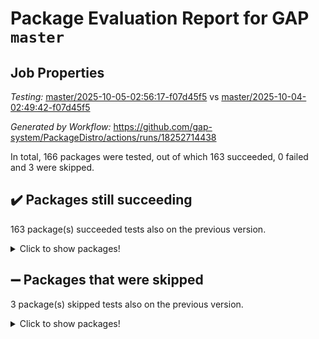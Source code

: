 # Package Evaluation Report for GAP `master`

## Job Properties

*Testing:* [master/2025-10-05-02:56:17-f07d45f5](https://github.com/gap-system/PackageDistro/blob/data/reports/master/2025-10-05-02:56:17-f07d45f5) vs [master/2025-10-04-02:49:42-f07d45f5](https://github.com/gap-system/PackageDistro/blob/data/reports/master/2025-10-04-02:49:42-f07d45f5)

*Generated by Workflow:* https://github.com/gap-system/PackageDistro/actions/runs/18252714438

In total, 166 packages were tested, out of which 163 succeeded, 0 failed and 3 were skipped.

## :heavy_check_mark: Packages still succeeding

163 package(s) succeeded tests also on the previous version.
<details><summary>Click to show packages!</summary>

- 4ti2interface 2024.11-01 [(success)](https://github.com/gap-system/PackageDistro/actions/runs/18252714438/job/51969709895)
- ace 5.7.0 [(success)](https://github.com/gap-system/PackageDistro/actions/runs/18252714438/job/51969709898)
- aclib 1.3.3 [(success)](https://github.com/gap-system/PackageDistro/actions/runs/18252714438/job/51969709892)
- agt 0.3.1 [(success)](https://github.com/gap-system/PackageDistro/actions/runs/18252714438/job/51969709915)
- alco 1.1.2 [(success)](https://github.com/gap-system/PackageDistro/actions/runs/18252714438/job/51969709908)
- alnuth 3.2.1 [(success)](https://github.com/gap-system/PackageDistro/actions/runs/18252714438/job/51969709901)
- anupq 3.3.2 [(success)](https://github.com/gap-system/PackageDistro/actions/runs/18252714438/job/51969709913)
- atlasrep 2.1.9 [(success)](https://github.com/gap-system/PackageDistro/actions/runs/18252714438/job/51969709906)
- autodoc 2025.05.09 [(success)](https://github.com/gap-system/PackageDistro/actions/runs/18252714438/job/51969709912)
- automata 1.16 [(success)](https://github.com/gap-system/PackageDistro/actions/runs/18252714438/job/51969709911)
- automgrp 1.3.3 [(success)](https://github.com/gap-system/PackageDistro/actions/runs/18252714438/job/51969709914)
- autpgrp 1.11.1 [(success)](https://github.com/gap-system/PackageDistro/actions/runs/18252714438/job/51969709902)
- cap 2025.09-04 [(success)](https://github.com/gap-system/PackageDistro/actions/runs/18252714438/job/51969709917)
- caratinterface 2.3.7 [(success)](https://github.com/gap-system/PackageDistro/actions/runs/18252714438/job/51969709921)
- cddinterface 2025.06.24 [(success)](https://github.com/gap-system/PackageDistro/actions/runs/18252714438/job/51969709916)
- circle 1.6.6 [(success)](https://github.com/gap-system/PackageDistro/actions/runs/18252714438/job/51969709909)
- classicpres 1.22 [(success)](https://github.com/gap-system/PackageDistro/actions/runs/18252714438/job/51969709918)
- cohomolo 1.6.11 [(success)](https://github.com/gap-system/PackageDistro/actions/runs/18252714438/job/51969709919)
- congruence 1.2.7 [(success)](https://github.com/gap-system/PackageDistro/actions/runs/18252714438/job/51969709935)
- corefreesub 0.6 [(success)](https://github.com/gap-system/PackageDistro/actions/runs/18252714438/job/51969709931)
- corelg 1.57 [(success)](https://github.com/gap-system/PackageDistro/actions/runs/18252714438/job/51969710002)
- crime 1.6 [(success)](https://github.com/gap-system/PackageDistro/actions/runs/18252714438/job/51969709927)
- crisp 1.4.8 [(success)](https://github.com/gap-system/PackageDistro/actions/runs/18252714438/job/51969709926)
- crypting 0.10.6 [(success)](https://github.com/gap-system/PackageDistro/actions/runs/18252714438/job/51969709930)
- cryst 4.1.30 [(success)](https://github.com/gap-system/PackageDistro/actions/runs/18252714438/job/51969709940)
- crystcat 1.1.10 [(success)](https://github.com/gap-system/PackageDistro/actions/runs/18252714438/job/51969709934)
- ctbllib 1.3.11 [(success)](https://github.com/gap-system/PackageDistro/actions/runs/18252714438/job/51969709929)
- cubefree 1.21 [(success)](https://github.com/gap-system/PackageDistro/actions/runs/18252714438/job/51969709924)
- curlinterface 2.4.2 [(success)](https://github.com/gap-system/PackageDistro/actions/runs/18252714438/job/51969709936)
- cvec 2.8.4 [(success)](https://github.com/gap-system/PackageDistro/actions/runs/18252714438/job/51969709968)
- datastructures 0.3.3 [(success)](https://github.com/gap-system/PackageDistro/actions/runs/18252714438/job/51969709945)
- deepthought 1.0.9 [(success)](https://github.com/gap-system/PackageDistro/actions/runs/18252714438/job/51969709950)
- design 1.8.2 [(success)](https://github.com/gap-system/PackageDistro/actions/runs/18252714438/job/51969709933)
- difsets 2.3.1 [(success)](https://github.com/gap-system/PackageDistro/actions/runs/18252714438/job/51969709972)
- digraphs 1.13.1 [(success)](https://github.com/gap-system/PackageDistro/actions/runs/18252714438/job/51969709932)
- edim 1.3.8 [(success)](https://github.com/gap-system/PackageDistro/actions/runs/18252714438/job/51969709939)
- example 4.4.1 [(success)](https://github.com/gap-system/PackageDistro/actions/runs/18252714438/job/51969709951)
- examplesforhomalg 2023.10-01 [(success)](https://github.com/gap-system/PackageDistro/actions/runs/18252714438/job/51969709948)
- factint 1.6.3 [(success)](https://github.com/gap-system/PackageDistro/actions/runs/18252714438/job/51969709941)
- ferret 1.0.15 [(success)](https://github.com/gap-system/PackageDistro/actions/runs/18252714438/job/51969709949)
- fga 1.5.0 [(success)](https://github.com/gap-system/PackageDistro/actions/runs/18252714438/job/51969709966)
- fining 1.5.6 [(success)](https://github.com/gap-system/PackageDistro/actions/runs/18252714438/job/51969709954)
- float 1.0.9 [(success)](https://github.com/gap-system/PackageDistro/actions/runs/18252714438/job/51969709974)
- format 1.4.4 [(success)](https://github.com/gap-system/PackageDistro/actions/runs/18252714438/job/51969709962)
- forms 1.2.13 [(success)](https://github.com/gap-system/PackageDistro/actions/runs/18252714438/job/51969709977)
- fplsa 1.2.7 [(success)](https://github.com/gap-system/PackageDistro/actions/runs/18252714438/job/51969709971)
- fr 2.4.13 [(success)](https://github.com/gap-system/PackageDistro/actions/runs/18252714438/job/51969709975)
- francy 2.0.3 [(success)](https://github.com/gap-system/PackageDistro/actions/runs/18252714438/job/51969709990)
- fwtree 1.3 [(success)](https://github.com/gap-system/PackageDistro/actions/runs/18252714438/job/51969709976)
- gapdoc 1.6.7 [(success)](https://github.com/gap-system/PackageDistro/actions/runs/18252714438/job/51969709996)
- gauss 2024.11-01 [(success)](https://github.com/gap-system/PackageDistro/actions/runs/18252714438/job/51969709978)
- gaussforhomalg 2024.08-01 [(success)](https://github.com/gap-system/PackageDistro/actions/runs/18252714438/job/51969709986)
- gbnp 1.1.0 [(success)](https://github.com/gap-system/PackageDistro/actions/runs/18252714438/job/51969709985)
- generalizedmorphismsforcap 2025.08-01 [(success)](https://github.com/gap-system/PackageDistro/actions/runs/18252714438/job/51969709994)
- genss 1.6.9 [(success)](https://github.com/gap-system/PackageDistro/actions/runs/18252714438/job/51969709992)
- gradedmodules 2024.12-01 [(success)](https://github.com/gap-system/PackageDistro/actions/runs/18252714438/job/51969709998)
- gradedringforhomalg 2024.07-01 [(success)](https://github.com/gap-system/PackageDistro/actions/runs/18252714438/job/51969709987)
- grape 4.9.3 [(success)](https://github.com/gap-system/PackageDistro/actions/runs/18252714438/job/51969710006)
- groupoids 1.79 [(success)](https://github.com/gap-system/PackageDistro/actions/runs/18252714438/job/51969709999)
- grpconst 2.6.5 [(success)](https://github.com/gap-system/PackageDistro/actions/runs/18252714438/job/51969710007)
- guarana 0.96.3 [(success)](https://github.com/gap-system/PackageDistro/actions/runs/18252714438/job/51969709997)
- guava 3.20 [(success)](https://github.com/gap-system/PackageDistro/actions/runs/18252714438/job/51969710009)
- hap 1.70 [(success)](https://github.com/gap-system/PackageDistro/actions/runs/18252714438/job/51969710015)
- hapcryst 0.1.15 [(success)](https://github.com/gap-system/PackageDistro/actions/runs/18252714438/job/51969710012)
- hecke 1.5.4 [(success)](https://github.com/gap-system/PackageDistro/actions/runs/18252714438/job/51969710025)
- help 4.0 [(success)](https://github.com/gap-system/PackageDistro/actions/runs/18252714438/job/51969710013)
- homalg 2024.01-01 [(success)](https://github.com/gap-system/PackageDistro/actions/runs/18252714438/job/51969710005)
- homalgtocas 2025.08-01 [(success)](https://github.com/gap-system/PackageDistro/actions/runs/18252714438/job/51969710008)
- ibnp 0.17 [(success)](https://github.com/gap-system/PackageDistro/actions/runs/18252714438/job/51969710019)
- idrel 2.49 [(success)](https://github.com/gap-system/PackageDistro/actions/runs/18252714438/job/51969710014)
- images 1.3.3 [(success)](https://github.com/gap-system/PackageDistro/actions/runs/18252714438/job/51969710028)
- inducereduce 1.1 [(success)](https://github.com/gap-system/PackageDistro/actions/runs/18252714438/job/51969710011)
- intpic 0.4.0 [(success)](https://github.com/gap-system/PackageDistro/actions/runs/18252714438/job/51969710023)
- io 4.9.3 [(success)](https://github.com/gap-system/PackageDistro/actions/runs/18252714438/job/51969710021)
- io_forhomalg 2023.02-04 [(success)](https://github.com/gap-system/PackageDistro/actions/runs/18252714438/job/51969710020)
- irredsol 1.4.4 [(success)](https://github.com/gap-system/PackageDistro/actions/runs/18252714438/job/51969710044)
- json 2.2.3 [(success)](https://github.com/gap-system/PackageDistro/actions/runs/18252714438/job/51969710035)
- jupyterkernel 1.5.1 [(success)](https://github.com/gap-system/PackageDistro/actions/runs/18252714438/job/51969710058)
- jupyterviz 1.5.6 [(success)](https://github.com/gap-system/PackageDistro/actions/runs/18252714438/job/51969710047)
- kan 1.37 [(success)](https://github.com/gap-system/PackageDistro/actions/runs/18252714438/job/51969710042)
- kbmag 1.5.11 [(success)](https://github.com/gap-system/PackageDistro/actions/runs/18252714438/job/51969710045)
- laguna 3.9.7 [(success)](https://github.com/gap-system/PackageDistro/actions/runs/18252714438/job/51969710041)
- liealgdb 2.3.0 [(success)](https://github.com/gap-system/PackageDistro/actions/runs/18252714438/job/51969710063)
- liepring 2.9.1 [(success)](https://github.com/gap-system/PackageDistro/actions/runs/18252714438/job/51969710048)
- liering 2.4.2 [(success)](https://github.com/gap-system/PackageDistro/actions/runs/18252714438/job/51969710043)
- linearalgebraforcap 2025.09-01 [(success)](https://github.com/gap-system/PackageDistro/actions/runs/18252714438/job/51969710049)
- lins 0.9 [(success)](https://github.com/gap-system/PackageDistro/actions/runs/18252714438/job/51969710082)
- localizeringforhomalg 2023.10-01 [(success)](https://github.com/gap-system/PackageDistro/actions/runs/18252714438/job/51969710056)
- loops 3.4.4 [(success)](https://github.com/gap-system/PackageDistro/actions/runs/18252714438/job/51969710053)
- lpres 1.1.1 [(success)](https://github.com/gap-system/PackageDistro/actions/runs/18252714438/job/51969710052)
- majoranaalgebras 1.5.2 [(success)](https://github.com/gap-system/PackageDistro/actions/runs/18252714438/job/51969710050)
- mapclass 1.4.6 [(success)](https://github.com/gap-system/PackageDistro/actions/runs/18252714438/job/51969710055)
- matgrp 0.72 [(success)](https://github.com/gap-system/PackageDistro/actions/runs/18252714438/job/51969710037)
- matricesforhomalg 2025.09-01 [(success)](https://github.com/gap-system/PackageDistro/actions/runs/18252714438/job/51969710046)
- modisom 3.0.0 [(success)](https://github.com/gap-system/PackageDistro/actions/runs/18252714438/job/51969710086)
- modulepresentationsforcap 2025.09-01 [(success)](https://github.com/gap-system/PackageDistro/actions/runs/18252714438/job/51969710083)
- modules 2024.12-01 [(success)](https://github.com/gap-system/PackageDistro/actions/runs/18252714438/job/51969710038)
- monoidalcategories 2025.08-02 [(success)](https://github.com/gap-system/PackageDistro/actions/runs/18252714438/job/51969710067)
- nconvex 2024.12-01 [(success)](https://github.com/gap-system/PackageDistro/actions/runs/18252714438/job/51969710069)
- nilmat 1.4.2 [(success)](https://github.com/gap-system/PackageDistro/actions/runs/18252714438/job/51969710062)
- nock 1.5 [(success)](https://github.com/gap-system/PackageDistro/actions/runs/18252714438/job/51969710071)
- normalizinterface 1.4.1 [(success)](https://github.com/gap-system/PackageDistro/actions/runs/18252714438/job/51969710084)
- nq 2.5.11 [(success)](https://github.com/gap-system/PackageDistro/actions/runs/18252714438/job/51969710061)
- numericalsgps 1.4.0 [(success)](https://github.com/gap-system/PackageDistro/actions/runs/18252714438/job/51969710109)
- openmath 11.5.3 [(success)](https://github.com/gap-system/PackageDistro/actions/runs/18252714438/job/51969710073)
- orb 5.0.1 [(success)](https://github.com/gap-system/PackageDistro/actions/runs/18252714438/job/51969710081)
- packagemanager 1.6.3 [(success)](https://github.com/gap-system/PackageDistro/actions/runs/18252714438/job/51969710074)
- patternclass 2.4.5 [(success)](https://github.com/gap-system/PackageDistro/actions/runs/18252714438/job/51969710078)
- permut 2.0.5 [(success)](https://github.com/gap-system/PackageDistro/actions/runs/18252714438/job/51969710076)
- polenta 1.3.11 [(success)](https://github.com/gap-system/PackageDistro/actions/runs/18252714438/job/51969710085)
- polycyclic 2.17 [(success)](https://github.com/gap-system/PackageDistro/actions/runs/18252714438/job/51969710070)
- polymaking 0.8.7 [(success)](https://github.com/gap-system/PackageDistro/actions/runs/18252714438/job/51969710075)
- primgrp 4.0.1 [(success)](https://github.com/gap-system/PackageDistro/actions/runs/18252714438/job/51969710077)
- profiling 2.6.2 [(success)](https://github.com/gap-system/PackageDistro/actions/runs/18252714438/job/51969710097)
- qdistrnd 0.9.5 [(success)](https://github.com/gap-system/PackageDistro/actions/runs/18252714438/job/51969710090)
- qpa 1.35 [(success)](https://github.com/gap-system/PackageDistro/actions/runs/18252714438/job/51969710091)
- quagroup 1.8.4 [(success)](https://github.com/gap-system/PackageDistro/actions/runs/18252714438/job/51969710092)
- radiroot 2.9 [(success)](https://github.com/gap-system/PackageDistro/actions/runs/18252714438/job/51969710099)
- rcwa 4.8.0 [(success)](https://github.com/gap-system/PackageDistro/actions/runs/18252714438/job/51969710089)
- rds 1.9 [(success)](https://github.com/gap-system/PackageDistro/actions/runs/18252714438/job/51969710103)
- recog 1.4.4 [(success)](https://github.com/gap-system/PackageDistro/actions/runs/18252714438/job/51969710095)
- repndecomp 1.3.1 [(success)](https://github.com/gap-system/PackageDistro/actions/runs/18252714438/job/51969710101)
- repsn 3.1.2 [(success)](https://github.com/gap-system/PackageDistro/actions/runs/18252714438/job/51969710096)
- resclasses 4.7.4 [(success)](https://github.com/gap-system/PackageDistro/actions/runs/18252714438/job/51969710098)
- ringsforhomalg 2024.11-02 [(success)](https://github.com/gap-system/PackageDistro/actions/runs/18252714438/job/51969710093)
- sco 2023.08-01 [(success)](https://github.com/gap-system/PackageDistro/actions/runs/18252714438/job/51969710104)
- scscp 2.4.4 [(success)](https://github.com/gap-system/PackageDistro/actions/runs/18252714438/job/51969710105)
- semigroups 5.5.4 [(success)](https://github.com/gap-system/PackageDistro/actions/runs/18252714438/job/51969710114)
- sglppow 2.4 [(success)](https://github.com/gap-system/PackageDistro/actions/runs/18252714438/job/51969710113)
- sgpviz 0.999.6 [(success)](https://github.com/gap-system/PackageDistro/actions/runs/18252714438/job/51969710106)
- simpcomp 2.1.14 [(success)](https://github.com/gap-system/PackageDistro/actions/runs/18252714438/job/51969710110)
- singular 2025.08.26 [(success)](https://github.com/gap-system/PackageDistro/actions/runs/18252714438/job/51969710132)
- sl2reps 1.1 [(success)](https://github.com/gap-system/PackageDistro/actions/runs/18252714438/job/51969710111)
- sla 1.6.2 [(success)](https://github.com/gap-system/PackageDistro/actions/runs/18252714438/job/51969710133)
- smallantimagmas 0.5.1 [(success)](https://github.com/gap-system/PackageDistro/actions/runs/18252714438/job/51969710122)
- smallclassnr 1.4.1 [(success)](https://github.com/gap-system/PackageDistro/actions/runs/18252714438/job/51969710118)
- smallgrp 1.5.4 [(success)](https://github.com/gap-system/PackageDistro/actions/runs/18252714438/job/51969710142)
- smallsemi 0.7.2 [(success)](https://github.com/gap-system/PackageDistro/actions/runs/18252714438/job/51969710120)
- sonata 2.9.7 [(success)](https://github.com/gap-system/PackageDistro/actions/runs/18252714438/job/51969710123)
- sophus 1.27 [(success)](https://github.com/gap-system/PackageDistro/actions/runs/18252714438/job/51969710124)
- sotgrps 1.3 [(success)](https://github.com/gap-system/PackageDistro/actions/runs/18252714438/job/51969710129)
- spinsym 1.5.2 [(success)](https://github.com/gap-system/PackageDistro/actions/runs/18252714438/job/51969710125)
- standardff 1.0 [(success)](https://github.com/gap-system/PackageDistro/actions/runs/18252714438/job/51969710130)
- symbcompcc 1.3.2 [(success)](https://github.com/gap-system/PackageDistro/actions/runs/18252714438/job/51969710158)
- thelma 1.3 [(success)](https://github.com/gap-system/PackageDistro/actions/runs/18252714438/job/51969710121)
- tomlib 1.2.11 [(success)](https://github.com/gap-system/PackageDistro/actions/runs/18252714438/job/51969710136)
- toolsforhomalg 2025.05-01 [(success)](https://github.com/gap-system/PackageDistro/actions/runs/18252714438/job/51969710148)
- toric 1.9.6 [(success)](https://github.com/gap-system/PackageDistro/actions/runs/18252714438/job/51969710138)
- transgrp 3.6.5 [(success)](https://github.com/gap-system/PackageDistro/actions/runs/18252714438/job/51969710139)
- twistedconjugacy 3.1.0 [(success)](https://github.com/gap-system/PackageDistro/actions/runs/18252714438/job/51969710141)
- typeset 1.2.3 [(success)](https://github.com/gap-system/PackageDistro/actions/runs/18252714438/job/51969710155)
- ugaly 4.1.3 [(success)](https://github.com/gap-system/PackageDistro/actions/runs/18252714438/job/51969710145)
- unipot 1.6 [(success)](https://github.com/gap-system/PackageDistro/actions/runs/18252714438/job/51969710163)
- unitlib 5.0.0 [(success)](https://github.com/gap-system/PackageDistro/actions/runs/18252714438/job/51969710152)
- utils 0.92 [(success)](https://github.com/gap-system/PackageDistro/actions/runs/18252714438/job/51969710156)
- uuid 0.7 [(success)](https://github.com/gap-system/PackageDistro/actions/runs/18252714438/job/51969710166)
- walrus 0.9991 [(success)](https://github.com/gap-system/PackageDistro/actions/runs/18252714438/job/51969710173)
- wedderga 4.11.1 [(success)](https://github.com/gap-system/PackageDistro/actions/runs/18252714438/job/51969710164)
- wpe 0.8 [(success)](https://github.com/gap-system/PackageDistro/actions/runs/18252714438/job/51969710167)
- xmod 2.95 [(success)](https://github.com/gap-system/PackageDistro/actions/runs/18252714438/job/51969710169)
- xmodalg 1.32 [(success)](https://github.com/gap-system/PackageDistro/actions/runs/18252714438/job/51969710160)
- yangbaxter 0.10.7 [(success)](https://github.com/gap-system/PackageDistro/actions/runs/18252714438/job/51969710162)
- zeromqinterface 0.17 [(success)](https://github.com/gap-system/PackageDistro/actions/runs/18252714438/job/51969710200)
</details>

## :heavy_minus_sign: Packages that were skipped

3 package(s) skipped tests also on the previous version.
<details><summary>Click to show packages!</summary>

- browse 1.8.21 [(skipped)](https://github.com/gap-system/PackageDistro/actions/runs/18252714438/job/51969411500)
- itc 1.5.1 [(skipped)](https://github.com/gap-system/PackageDistro/actions/runs/18252714438/job/51969411500)
- xgap 4.33 [(skipped)](https://github.com/gap-system/PackageDistro/actions/runs/18252714438/job/51969411500)
</details>

